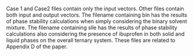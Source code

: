 Case 1 and Case2 files contain only the input vectors.
Other files contain both input and output vectors.
The filename containing bin has the results of phase stability calculations when simply considering the binary solvent mixture.
The filename containing slle has the results of phase stability calculations also considering the presence of ibuprofen in both solid and liquid phases on the overall ternary system.
These files are related to Appendix D of the paper.
